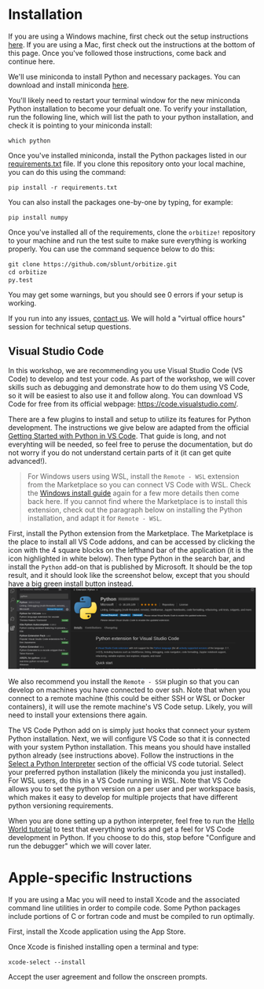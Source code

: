 # Installation

If you are using a Windows machine, first check out the setup instructions 
[here](https://github.com/semaphoreP/codeastro/blob/master/Day0/INSTALL_WINDOWS.md). If you are using a Mac, first check out the instructions at the bottom of this page. Once you've
followed those instructions, come back and continue here.

We'll use miniconda to install Python and necessary packages. You can download and install
miniconda [here](https://docs.conda.io/en/latest/miniconda.html).

You'll likely need to restart your terminal window for the new miniconda Python installation to become your defualt one. To verify your installation, run the following line, which will list the path to your python installation, and check it is pointing to your miniconda install:

    which python

Once you've installed miniconda, install the Python packages listed in our 
[requirements.txt](https://github.com/semaphoreP/codeastro/blob/master/requirements.txt) file.
If you clone this repository onto your local machine, you can do this using the command:

    pip install -r requirements.txt

You can also install the packages one-by-one by typing, for example:

    pip install numpy

Once you've installed all of the requirements, clone the `orbitize!` repository to your machine and run the test suite to make sure everything is working properly. You can use the command sequence below to do this:

    git clone https://github.com/sblunt/orbitize.git
    cd orbitize
    py.test

You may get some warnings, but you should see 0 errors if your setup is working.

If you run into any issues, [contact us](mailto:sblunt@caltech.edu). We will hold a "virtual office hours" session for 
technical setup questions.


## Visual Studio Code

In this workshop, we are recommending you use Visual Studio Code (VS Code) to develop and test your code. 
As part of the workshop, we will cover skills such as debugging and demonstrate how to do them using VS Code, so it will be easiest to also use it and follow along.
You can download VS Code for free from its official webpage: https://code.visualstudio.com/.

There are a few plugins to install and setup to utilize its features for Python development. The instructions we give below are adapted from the official [Getting Started with Python in VS Code](https://code.visualstudio.com/docs/python/python-tutorial). That guide is long, and not everyhting will be needed, so feel free to peruse the documentation, but do not worry if you do not understand certain parts of it (it can get quite advanced!). 

> For Windows users using WSL, install the `Remote - WSL` extension from the Marketplace so you can connect VS Code with WSL. Check the [Windows install guide](https://github.com/semaphoreP/codeastro/blob/master/Day0/INSTALL_WINDOWS.md) again for a few more details then come back here. If you cannot find where the Marketplace is to install this extension, check out the paragraph below on installing the Python installation, and adapt it for `Remote - WSL`. 

First, install the Python extension from the Marketplace. The Marketplace is the place to install all VS Code addons, and can be accessed by clicking the icon with the 4 square blocks on the lefthand bar of the application (it is the icon highlighted in white below). Then type Python in the search bar, and install the `Python` add-on that is published by Microsoft. It should be the top result, and it should look like the screenshot below, except that you should have a big green install button instead. 
![alt text](../imgs/vscode-python-install.png)

We also recommend you install the `Remote - SSH` plugin so that you can develop on machines you have connected to over ssh. Note that when you connect to a remote machine (this could be either SSH or WSL or Docker containers), it will use the remote machine's VS Code setup. Likely, you will need to install your extensions there again.

The VS Code Python add on is simply just hooks that connect your system Python installation. Next, we will configure VS Code so that it is connected with your system Python installation. This means you should have installed python already (see instructions above). Follow the instructions in the [Select a Python Interpreter](https://code.visualstudio.com/docs/python/python-tutorial#_select-a-python-interpreter) section of the official VS code tutorial. Select your preferred python installation (likely the miniconda you just installed). For WSL users, do this in a VS Code running in WSL. Note that VS Code allows you to set the python version on a per user and per workspace basis, which makes it easy to develop for multiple projects that have different python versioning requirements. 

When you are done setting up a python interpreter, feel free to run the [Hello World tutorial](https://code.visualstudio.com/docs/python/python-tutorial#_create-a-python-hello-world-source-code-file) to test that everything works and get a feel for VS Code development in Python. If you choose to do this, stop before "Configure and run the debugger" which we will cover later.

# Apple-specific Instructions

If you are using a Mac you will need to install Xcode and the associated command line utilities in order to compile code. Some Python packages include portions of C or fortran code and must be compiled to run optimally. 

First, install the Xcode application using the App Store. 

Once Xcode is finished installing open a terminal and type:
    
    xcode-select --install

Accept the user agreement and follow the onscreen prompts. 
